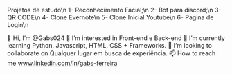 Projetos de estudo\n 
 1- Reconhecimento Facial;\n 
 2- Bot para discord;\n 
 3- QR CODE\n 
 4- Clone Evernote\n 
 5- Clone Inicial Youtube\n
 6- Pagina de Login\n
 
 
👋 Hi, I’m @Gabs024
👀 I’m interested in Front-end e Back-end
🌱 I’m currently learning Python, Javascript, HTML, CSS + Frameworks.
💞️ I’m looking to collaborate on Qualquer lugar em busca de experiência.
📫 How to reach me www.linkedin.com/in/gabs-ferreira

